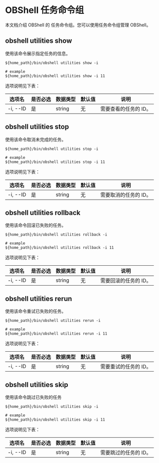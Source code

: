 # OBShell 任务命令组

本文档介绍 OBShell 的 任务命令组。您可以使用任务命令组管理 OBShell。

## obshell utilities show

使用该命令展示指定任务的信息。

```shell
${home_path}/bin/obshell utilities show -i

# example
${home_path}/bin/obshell utilities show -i 11
```

选项说明见下表：

| 选项名 | 是否必选 | 数据类型 | 默认值 | 说明 |
| --- | --- | --- | --- | --- |
| -i, --ID | 是 | string | 无 | 需要查看的任务的 ID。 |

## obshell utilities stop

使用该命令取消未完成的任务。

```shell
${home_path}/bin/obshell utilities stop -i

# example
${home_path}/bin/obshell utilities stop -i 11
```

选项说明见下表：

| 选项名 | 是否必选 | 数据类型 | 默认值 | 说明 |
| --- | --- | --- | --- | --- |
| -i, --ID | 是 | string | 无 | 需要取消的任务的 ID。 |

## obshell utilities rollback

使用该命令回滚已失败的任务。

```shell
${home_path}/bin/obshell utilities rollback -i

# example
${home_path}/bin/obshell utilities rollback -i 11
```

选项说明见下表：

| 选项名 | 是否必选 | 数据类型 | 默认值 | 说明 |
| --- | --- | --- | --- | --- |
| -i, --ID | 是 | string | 无 | 需要回滚的任务的 ID。 |

## obshell utilities rerun

使用该命令重试已失败的任务。

```shell
${home_path}/bin/obshell utilities rerun -i

# example
${home_path}/bin/obshell utilities rerun -i 11
```

选项说明见下表：

| 选项名 | 是否必选 | 数据类型 | 默认值 | 说明 |
| --- | --- | --- | --- | --- |
| -i, --ID | 是 | string | 无 | 需要重试的任务的 ID。 |

## obshell utilities skip

使用该命令跳过已失败的任务

```shell
${home_path}/bin/obshell utilities skip -i

# example
${home_path}/bin/obshell utilities skip -i 11
```

选项说明见下表：

| 选项名 | 是否必选 | 数据类型 | 默认值 | 说明 |
| --- | --- | --- | --- | --- |
| -i, --ID | 是 | string | 无 | 需要跳过的任务的 ID。 |
